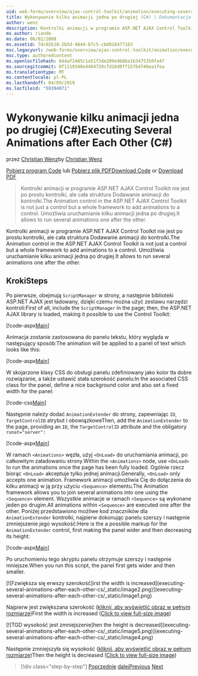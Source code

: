 ```yaml
---
uid: web-forms/overview/ajax-control-toolkit/animation/executing-several-animations-after-each-other-cs
title: Wykonywanie kilku animacji jedna po drugiej (C#) | Dokumentacja firmy Microsoft
author: wenz
description: Kontrolki animacji w programie ASP.NET AJAX Control Toolkit nie jest po prostu kontrolki, ale cała struktura Dodawanie animacji do kontrolki. Umożliwia uruchamianie severa...
ms.author: riande
ms.date: 06/02/2008
ms.assetid: 7dc02b18-2b5d-4844-b7c5-cbd818477163
msc.legacyurl: /web-forms/overview/ajax-control-toolkit/animation/executing-several-animations-after-each-other-cs
msc.type: authoredcontent
ms.openlocfilehash: 644af2485c1a51f2de209e968ba1b3475350fa47
ms.sourcegitcommit: 0f1119340e4464720cfd16d0ff15764746ea1fea
ms.translationtype: MT
ms.contentlocale: pl-PL
ms.lasthandoff: 04/09/2019
ms.locfileid: "59394071"
---
```

# <a name="executing-several-animations-after-each-other-c"></a><span data-ttu-id="c6ce0-104">Wykonywanie kilku animacji jedna po drugiej (C#)</span><span class="sxs-lookup"><span data-stu-id="c6ce0-104">Executing Several Animations after Each Other (C#)</span></span>

<span data-ttu-id="c6ce0-105">przez [Christian Wenz](https://github.com/wenz)</span><span class="sxs-lookup"><span data-stu-id="c6ce0-105">by [Christian Wenz](https://github.com/wenz)</span></span>

<span data-ttu-id="c6ce0-106">[Pobierz program Code](http://download.microsoft.com/download/f/9/a/f9a26acd-8df4-4484-8a18-199e4598f411/Animation3.cs.zip) lub [Pobierz plik PDF](http://download.microsoft.com/download/6/7/1/6718d452-ff89-4d3f-a90e-c74ec2d636a3/animation3CS.pdf)</span><span class="sxs-lookup"><span data-stu-id="c6ce0-106">[Download Code](http://download.microsoft.com/download/f/9/a/f9a26acd-8df4-4484-8a18-199e4598f411/Animation3.cs.zip) or [Download PDF](http://download.microsoft.com/download/6/7/1/6718d452-ff89-4d3f-a90e-c74ec2d636a3/animation3CS.pdf)</span></span>

> <span data-ttu-id="c6ce0-107">Kontrolki animacji w programie ASP.NET AJAX Control Toolkit nie jest po prostu kontrolki, ale cała struktura Dodawanie animacji do kontrolki.</span><span class="sxs-lookup"><span data-stu-id="c6ce0-107">The Animation control in the ASP.NET AJAX Control Toolkit is not just a control but a whole framework to add animations to a control.</span></span> <span data-ttu-id="c6ce0-108">Umożliwia uruchamianie kilku animacji jedna po drugiej.</span><span class="sxs-lookup"><span data-stu-id="c6ce0-108">It allows to run several animations one after the other.</span></span>


<span data-ttu-id="c6ce0-109">Kontrolki animacji w programie ASP.NET AJAX Control Toolkit nie jest po prostu kontrolki, ale cała struktura Dodawanie animacji do kontrolki.</span><span class="sxs-lookup"><span data-stu-id="c6ce0-109">The Animation control in the ASP.NET AJAX Control Toolkit is not just a control but a whole framework to add animations to a control.</span></span> <span data-ttu-id="c6ce0-110">Umożliwia uruchamianie kilku animacji jedna po drugiej.</span><span class="sxs-lookup"><span data-stu-id="c6ce0-110">It allows to run several animations one after the other.</span></span>

## <a name="steps"></a><span data-ttu-id="c6ce0-111">Kroki</span><span class="sxs-lookup"><span data-stu-id="c6ce0-111">Steps</span></span>

<span data-ttu-id="c6ce0-112">Po pierwsze, obejmują `ScriptManager` w strony, a następnie biblioteki ASP.NET AJAX jest ładowany, dzięki czemu można użyć zestawu narzędzi kontroli:</span><span class="sxs-lookup"><span data-stu-id="c6ce0-112">First of all, include the `ScriptManager` in the page; then, the ASP.NET AJAX library is loaded, making it possible to use the Control Toolkit:</span></span>

[!code-aspx[Main](executing-several-animations-after-each-other-cs/samples/sample1.aspx)]

<span data-ttu-id="c6ce0-113">Animacja zostanie zastosowana do panelu tekstu, który wygląda w następujący sposób:</span><span class="sxs-lookup"><span data-stu-id="c6ce0-113">The animation will be applied to a panel of text which looks like this:</span></span>

[!code-aspx[Main](executing-several-animations-after-each-other-cs/samples/sample2.aspx)]

<span data-ttu-id="c6ce0-114">W skojarzone klasy CSS do obsługi panelu zdefiniowany jako kolor tła dobre rozwiązanie, a także ustawić stała szerokość panelu:</span><span class="sxs-lookup"><span data-stu-id="c6ce0-114">In the associated CSS class for the panel, define a nice background color and also set a fixed width for the panel:</span></span>

[!code-css[Main](executing-several-animations-after-each-other-cs/samples/sample3.css)]

<span data-ttu-id="c6ce0-115">Następnie należy dodać `AnimationExtender` do strony, zapewniając `ID`, `TargetControlID` atrybut i obowiązkowe</span><span class="sxs-lookup"><span data-stu-id="c6ce0-115">Then, add the `AnimationExtender` to the page, providing an `ID`, the `TargetControlID` attribute and the obligatory</span></span> `runat="server":`

[!code-aspx[Main](executing-several-animations-after-each-other-cs/samples/sample4.aspx)]

<span data-ttu-id="c6ce0-116">W ramach `<Animations>` węzła, użyj `<OnLoad>` do uruchamiania animacji, po całkowitym załadowaniu strony.</span><span class="sxs-lookup"><span data-stu-id="c6ce0-116">Within the `<Animations>` node, use `<OnLoad>` to run the animations once the page has been fully loaded.</span></span> <span data-ttu-id="c6ce0-117">Ogólnie rzecz biorąc `<OnLoad>` akceptuje tylko jednej animacji.</span><span class="sxs-lookup"><span data-stu-id="c6ce0-117">Generally, `<OnLoad>` only accepts one animation.</span></span> <span data-ttu-id="c6ce0-118">Framework animacji umożliwia Cię do dołączenia do kilku animacji w ją przy użyciu `<Sequence>` elementu.</span><span class="sxs-lookup"><span data-stu-id="c6ce0-118">The Animation framework allows you to join several animations into one using the `<Sequence>` element.</span></span> <span data-ttu-id="c6ce0-119">Wszystkie animacje w ramach `<Sequence>` są wykonane jeden po drugim.</span><span class="sxs-lookup"><span data-stu-id="c6ce0-119">All animations within `<Sequence>` are executed one after the other.</span></span> <span data-ttu-id="c6ce0-120">Poniżej przedstawiono możliwe kod znaczników dla `AnimationExtender` kontrolki, najpierw dokonując panelu szerszy i następnie zmniejszenie jego wysokość:</span><span class="sxs-lookup"><span data-stu-id="c6ce0-120">Here is the a possible markup for the `AnimationExtender` control, first making the panel wider and then decreasing its height:</span></span>

[!code-aspx[Main](executing-several-animations-after-each-other-cs/samples/sample5.aspx)]

<span data-ttu-id="c6ce0-121">Po uruchomieniu tego skryptu panelu otrzymuje szerszy i następnie mniejsze.</span><span class="sxs-lookup"><span data-stu-id="c6ce0-121">When you run this script, the panel first gets wider and then smaller.</span></span>


[![F<span data-ttu-id="c6ce0-122">zwiększa się erwszy szerokość]</span><span class="sxs-lookup"><span data-stu-id="c6ce0-122">irst the width is increased]</span></span>(executing-several-animations-after-each-other-cs/_static/image2.png)](executing-several-animations-after-each-other-cs/_static/image1.png)

<span data-ttu-id="c6ce0-123">Najpierw jest zwiększana szerokość ([kliknij, aby wyświetlić obraz w pełnym rozmiarze](executing-several-animations-after-each-other-cs/_static/image3.png))</span><span class="sxs-lookup"><span data-stu-id="c6ce0-123">First the width is increased ([Click to view full-size image](executing-several-animations-after-each-other-cs/_static/image3.png))</span></span>


[![T<span data-ttu-id="c6ce0-124">GD wysokość jest zmniejszenie]</span><span class="sxs-lookup"><span data-stu-id="c6ce0-124">hen the height is decreased]</span></span>(executing-several-animations-after-each-other-cs/_static/image5.png)](executing-several-animations-after-each-other-cs/_static/image4.png)

<span data-ttu-id="c6ce0-125">Następnie zmniejszyła się wysokość ([kliknij, aby wyświetlić obraz w pełnym rozmiarze](executing-several-animations-after-each-other-cs/_static/image6.png))</span><span class="sxs-lookup"><span data-stu-id="c6ce0-125">Then the height is decreased ([Click to view full-size image](executing-several-animations-after-each-other-cs/_static/image6.png))</span></span>

> [!div class="step-by-step"]
> <span data-ttu-id="c6ce0-126">[Poprzednie](executing-several-animations-at-the-same-time-cs.md)
> [dalej](animation-depending-on-a-condition-cs.md)</span><span class="sxs-lookup"><span data-stu-id="c6ce0-126">[Previous](executing-several-animations-at-the-same-time-cs.md)
[Next](animation-depending-on-a-condition-cs.md)</span></span>
